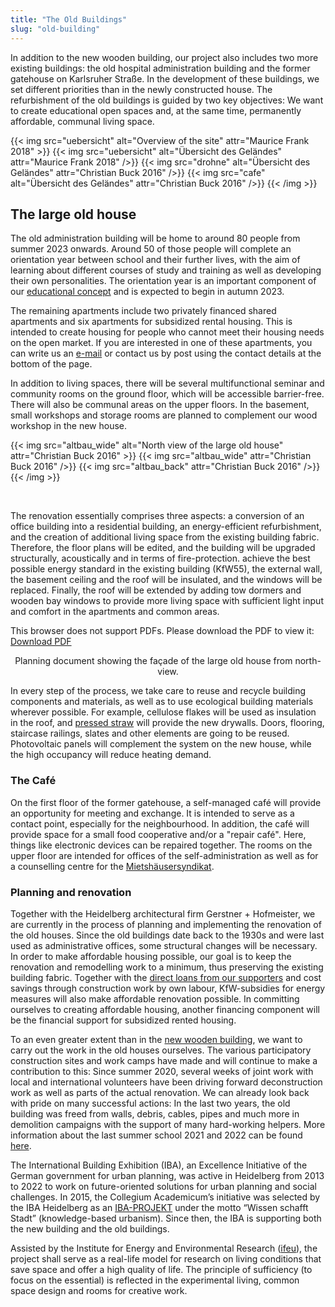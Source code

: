 ```yaml
---
title: "The Old Buildings"
slug: "old-building"
---
```

In addition to the new wooden building, our project also includes two more existing buildings: 
the old hospital administration building and the former gatehouse on Karlsruher Straße. 
In the development of these buildings, we set different priorities than in the newly constructed house. 
The refurbishment of the old buildings is guided by two key objectives: We want to create educational open spaces and, at the same time, permanently affordable, communal living space.

{{< img src="uebersicht" alt="Overview of the site" attr="Maurice Frank 2018" >}}
    {{< img src="uebersicht" alt="Übersicht des Geländes" attr="Maurice Frank 2018" />}}
    {{< img src="drohne" alt="Übersicht des Geländes" attr="Christian Buck 2016" />}}
    {{< img src="cafe" alt="Übersicht des Geländes" attr="Christian Buck 2016" />}}
{{< /img >}}

## The large old house

The old administration building will be home to around 80 people from summer 2023 onwards.
Around 50 of those people will complete an orientation year between school and their further lives, with the aim of
learning about different courses of study and training as well as developing their own personalities.
The orientation year is an important component of our [educational concept](/en/education) and is expected to begin in autumn 2023.

The remaining apartments include two privately financed shared apartments and six apartments for subsidized rental housing.
This is intended to create housing for people who cannot meet their housing needs on the open market.
If you are interested in one of these apartments, you can write us an [e-mail](mailto:kontakt@collegiumacademicum.de) or
contact us by post using the contact details at the bottom of the page.

In addition to living spaces, there will be several multifunctional seminar and community rooms on the ground floor,
which will be accessible barrier-free. There will also be communal areas on the upper floors. 
In the basement, small workshops and storage rooms are planned to complement our wood workshop in the new house.

{{< img src="altbau_wide" alt="North view of the large old house" attr="Christian Buck 2016" >}}
    {{< img src="altbau_wide" attr="Christian Buck 2016" />}}
    {{< img src="altbau_back" attr="Christian Buck 2016" />}}
{{< /img >}}

<br>

The renovation essentially comprises three aspects: a conversion of an office building into a residential building, 
an energy-efficient refurbishment, and the creation of additional living space from the existing building fabric.
Therefore, the floor plans will be edited, and the building will be upgraded structurally, acoustically and in terms
of fire-protection. achieve the best possible energy standard in the existing building (KfW55), the external wall, the
basement ceiling and the roof will be insulated, and the windows will be replaced. 
Finally, the roof will be extended by adding tow dormers and wooden bay windows to provide more living space with
sufficient light input and comfort in the apartments and common areas.

<object data="altbau_fassade_nord.pdf" type="application/pdf" width="100%" height="100%">
    This browser does not support PDFs. Please download the PDF to view it: <a href="altbau_fassade_nord.pdf">Download PDF</a>
</object>
<p><center>Planning document showing the façade of the large old house from north-view. </center></p>

In every step of the process, we take care to reuse and recycle building components and materials, as well as to use 
ecological building materials wherever possible. For example, cellulose flakes will be used as insulation in the roof,
and [pressed straw](https://stramentec.com/) will provide the new drywalls. Doors, flooring, staircase railings, slates and other elements are
going to be reused. Photovoltaic panels will complement the system on the new house, while the high occupancy will
reduce heating demand.

### The Café

On the first floor of the former gatehouse, a self-managed café will provide an opportunity for meeting and exchange.
It is intended to serve as a contact point, especially for the neighbourhood. In addition, the café will provide space
for a small food cooperative and/or a "repair café". Here, things like electronic devices can be repaired together.
The rooms on the upper floor are intended for offices of the self-administration as well as for a counselling centre
for the [Mietshäusersyndikat](https://www.syndikat.org/en/).

### Planning and renovation

Together with the Heidelberg architectural firm Gerstner + Hofmeister, we are currently in the process of planning and
implementing the renovation of the old houses.
Since the old buildings date back to the 1930s and were last used as administrative offices, some structural changes
will be necessary. In order to make affordable housing possible, our goal is to keep the renovation and remodelling
work to a minimum, thus preserving the existing building fabric.
Together with the [direct loans from our supporters](/en/direct-loans/) and cost savings through construction work by
own labour, KfW-subsidies for energy measures will also make affordable renovation possible.
In committing ourselves to creating affordable housing, another financing component will be the financial support for
subsidized rented housing.

To an even greater extent than in the <a href="/en/new-building">new wooden building</a>, we want to carry out the work in the
old houses ourselves. The various participatory construction sites and work camps have made and will continue to make a
contribution to this:
Since summer 2020, several weeks of joint work with local and international volunteers have been driving forward
deconstruction work as well as parts of the actual renovation. We can already look back with pride on many successful
actions: In the last two years, the old building was freed from walls, debris, cables, pipes and much more in demolition
campaigns with the support of many hard-working helpers. More information about the last summer school 2021 and 2022 can
be found <a href="/summerschool">here</a>.

The International Building Exhibition (IBA), an Excellence Initiative of the German government
for urban planning, was active in Heidelberg from 2013 to 2022 to work on future-oriented solutions for urban planning
and social challenges.
In 2015, the Collegium Academicum’s initiative was selected by the IBA Heidelberg as an
[IBA-PROJEKT](https://iba.heidelberg.de/de/projekte/collegium-academicum) under the motto “Wissen schafft Stadt”
(knowledge-based urbanism). Since then, the IBA is supporting both the new building and the old buildings. 

Assisted by the Institute for Energy and Environmental Research ([ifeu](https://www.ifeu.de/projekt/suprastadt/)), the
project shall serve as a real-life model for research on living conditions that save space and offer a high quality of life.
The principle of sufficiency (to focus on the essential) is reflected in the experimental living, common space design
and rooms for creative work.
